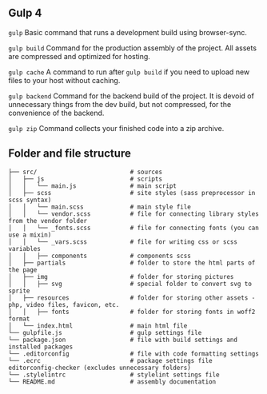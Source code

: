 ## Gulp 4

`gulp`
Basic command that runs a development build using browser-sync.

`gulp build` 
Command for the production assembly of the project. All assets are compressed and optimized for hosting.

`gulp cache`
A command to run after `gulp build` if you need to upload new files to your host without caching.

`gulp backend`
Command for the backend build of the project. It is devoid of unnecessary things from the dev build, but not compressed, for the convenience of the backend.

`gulp zip`
Command collects your finished code into a zip archive.

## Folder and file structure

```
├── src/                          # sources
│   ├── js                        # scripts
│   │   └── main.js               # main script
│   ├── scss                      # site styles (sass preprocessor in scss syntax)
│   │   └── main.scss             # main style file
│   │   └── vendor.scss           # file for connecting library styles from the vendor folder
│   │   └── _fonts.scss           # file for connecting fonts (you can use a mixin)
│   │   └── _vars.scss            # file for writing css or scss variables
│   │   ├── components            # components scss
│   ├── partials                  # folder to store the html parts of the page
│   ├── img                       # folder for storing pictures
│   │   ├── svg                   # special folder to convert svg to sprite
│   ├── resources                 # folder for storing other assets - php, video files, favicon, etc.
│   │   ├── fonts                 # folder for storing fonts in woff2 format
│   └── index.html                # main html file
└── gulpfile.js                   # gulp settings file
└── package.json                  # file with build settings and installed packages
└── .editorconfig                 # file with code formatting settings
└── .ecrc                         # package settings file editorconfig-checker (excludes unnecessary folders)
└── .stylelintrc                  # stylelint settings file
└── README.md                     # assembly documentation
```